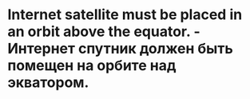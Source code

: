 # Internet satellite must be placed in an orbit above the equator. - Интернет спутник должен быть помещен на орбите над экватором.
